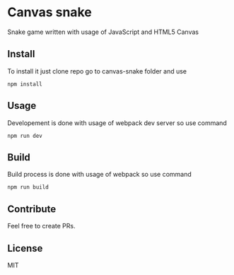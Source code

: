 # Canvas snake

Snake game written with usage of JavaScript and HTML5 Canvas

## Install

To install it just clone repo go to canvas-snake folder and use
```
npm install
```

## Usage
Developement is done with usage of webpack dev server so use command
```
npm run dev
```

## Build
Build process is done with usage of webpack so use command
```
npm run build
```

## Contribute

Feel free to create PRs.

## License

MIT